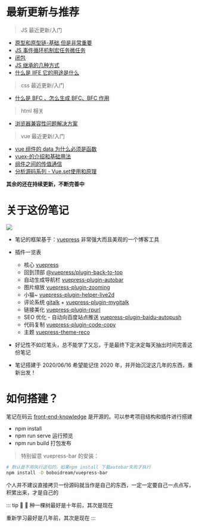 # 最新更新与推荐

> JS 最近更新/入门

- [原型和原型链-基础,但是非常重要](/JavaScript/原型和原型链.html)
- [JS 事件循环机制宏任务微任务](/JavaScript/JS事件循环机制宏任务微任务.html)
- [闭包](/JavaScript/闭包.html)
- [JS 继承的几种方式](/JavaScript/继承的几种方式.html)
- [什么是 IIFE 它的用途是什么](/JavaScript/什么是IIFE它的用途是什么.html)

> css 最近更新/入门

- [什么是 BFC 、怎么生成 BFC、BFC 作用](/CSS/什么是BFC怎么生成BFCBFC作用.html)

> html 相关

- [浏览器兼容性问题解决方案](/Html和Http/浏览器兼容性问题解决方案.html)

> vue 最近更新/入门

- [vue 组件的 data 为什么必须是函数](/Vue/vue组件的data为什么必须是函数.html)
- [vuex-的介绍和基础用法](/Vue/vuex的介绍.html)
- [组件之间的传值通信](/Vue/组件之间的传值通信.html)
- [分析源码系列 - Vue.set使用和原理](/Vue/$set使用和分析.html)

**其余的还在持续更新，不断完善中**

# 关于这份笔记

![](https://gitee.com/Jioho/img/raw/master/knowledge/logo/20200606180101.png)

- 笔记的框架基于：[vuepress](https://vuepress.vuejs.org/zh/guide/) 非常强大而且美观的一个博客工具

- 插件一览表
  - 核心 [vuepress](https://vuepress.vuejs.org/zh/guide/)
  - 回到顶部 [@vuepress/plugin-back-to-top](https://vuepress.vuejs.org/zh/plugin/official/plugin-back-to-top.html)
  - 自动生成导航栏 [vuepress-plugin-autobar](https://github.com/boboidream/vuepress-bar)
  - 图片缩放 [vuepress-plugin-zooming](https://vuepress.github.io/zh/plugins/zooming/#%E5%AE%89%E8%A3%85)
  - 小猫~ [vuepress-plugin-helper-live2d](https://github.com/JoeyBling/vuepress-plugin-helper-live2d)
  - 评论系统 [gitalk](https://github.com/gitalk/gitalk) + [vuepress-plugin-mygitalk](https://github.com/JoeyBling/vuepress-plugin-mygitalk)
  - 链接美化 [vuepress-plugin-rpurl](https://github.com/boboidream/vuepress-plugin-rpurl)
  - SEO 优化 - 自动向百度站点推送 [vuepress-plugin-baidu-autopush](https://github.com/IOriens/vuepress-plugin-baidu-autopush)
  - 代码复制 [vuepress-plugin-code-copy](https://github.com/znicholasbrown/vuepress-plugin-code-copy)
  - 主题 [vuepress-theme-reco](https://vuepress-theme-reco.recoluan.com/)

* 好记性不如烂笔头，总不能学了又忘，于是最终下定决定每天抽出时间完善这份笔记

* 笔记搭建于 2020/06/16 希望能记住 2020 年，并开始沉淀这几年的东西，重新出发！

# 如何搭建？

笔记在码云 [front-end-knowledge](https://gitee.com/Jioho/front-end-knowledge) 是开源的。可以参考项目结构和插件进行搭建

- npm install
- npm run serve 运行预览
- npm run build 打包发布

> 特别留意 vuepress-bar 的安装：

```sh
# 默认是不用执行这句的，如果npm install 下载autobar失败才执行
npm install -D boboidream/vuepress-bar
```

个人并不建议直接拷贝一份源码就当作是自己的东西，一定一定要自己一点点写，积累出来，才是自己的

::: tip 🌳 📓
种一棵树最好是十年前，其次是现在

重新学习最好是几年前，其次是现在
:::
